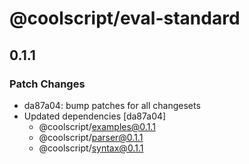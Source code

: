 # @coolscript/eval-standard

## 0.1.1

### Patch Changes

- da87a04: bump patches for all changesets
- Updated dependencies [da87a04]
  - @coolscript/examples@0.1.1
  - @coolscript/parser@0.1.1
  - @coolscript/syntax@0.1.1
